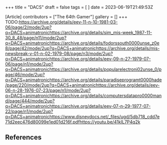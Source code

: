 +++
title = "DACS"
draft = false
tags = [ ]
date = 2023-06-19T21:49:53Z

[Article]
contributors = ["The 64th Gamer"]
gallery = []
+++
TODO:<ref>https://archive.org/details/eev-11-n-10-1981-03-06/page/2/mode/2up?q=DACS+animatronic</ref><ref>https://archive.org/details/sim_mis-week_1987-11-30_8_48/page/n11/mode/2up?q=DACS+animatronic</ref><ref>https://archive.org/details/fodorssouth0000unse_z0e8/page/42/mode/2up?q=DACS+animatronic</ref><ref>https://archive.org/details/mis-newsbreak-v-01-n-02-1979-08/page/n3/mode/2up?q=DACS+animatronic</ref><ref>https://archive.org/details/eev-09-n-27-1979-07-06/page/n1/mode/2up?q=DACS+animatronic</ref><ref>https://archive.org/details/popularelectroni02unse_0/page/46/mode/2up?q=DACS+animatronic</ref><ref>https://archive.org/details/paradiseprogramt0000hade/page/220/mode/2up?q=DACS+animatronic</ref><ref>https://archive.org/details/eev-06-n-28-1976-07-23/page/n1/mode/2up?q=DACS+animatronic</ref><ref>https://archive.org/details/computersdatapro0000mand/page/444/mode/2up?q=DACS+animatronic</ref><ref>https://archive.org/details/eev-07-n-29-1977-07-22/page/n1/mode/2up?q=DACS+animatronic</ref><ref>https://www.disneydocs.net/_files/ugd/5db718_cdd7e71d2eec476d80099e1ed01d216f.pdf</ref><ref>https://youtu.be/41kIL7P4q2k</ref>

## References ##